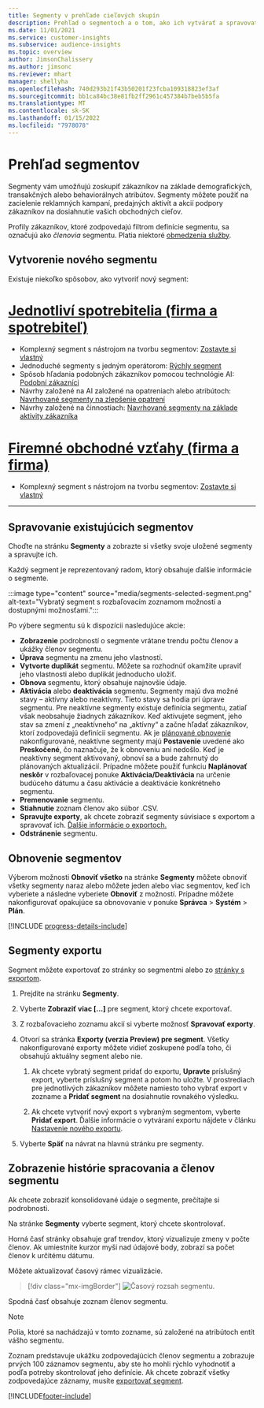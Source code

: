 ```yaml
---
title: Segmenty v prehľade cieľových skupín
description: Prehľad o segmentoch a o tom, ako ich vytvárať a spravovať.
ms.date: 11/01/2021
ms.service: customer-insights
ms.subservice: audience-insights
ms.topic: overview
author: JimsonChalissery
ms.author: jimsonc
ms.reviewer: mhart
manager: shellyha
ms.openlocfilehash: 740d293b21f43b50201f23fcba109318823ef3af
ms.sourcegitcommit: bb1ca84bc38e81fb2ff2961c457384b7beb5b5fa
ms.translationtype: MT
ms.contentlocale: sk-SK
ms.lasthandoff: 01/15/2022
ms.locfileid: "7978078"
---
```

# <a name="segments-overview"></a>Prehľad segmentov

Segmenty vám umožňujú zoskupiť zákazníkov na základe demografických, transakčných alebo behaviorálnych atribútov. Segmenty môžete použiť na zacielenie reklamných kampaní, predajných aktivít a akcií podpory zákazníkov na dosiahnutie vašich obchodných cieľov.

Profily zákazníkov, ktoré zodpovedajú filtrom definície segmentu, sa označujú ako *členovia* segmentu. Platia niektoré [obmedzenia služby](service-limits.md).

## <a name="create-a-new-segment"></a>Vytvorenie nového segmentu

Existuje niekoľko spôsobov, ako vytvoriť nový segment: 

# <a name="individual-consumers-b-to-c"></a>[Jednotliví spotrebitelia (firma a spotrebiteľ)](#tab/b2c)

- Komplexný segment s nástrojom na tvorbu segmentov: [Zostavte si vlastný](segment-builder.md#create-a-new-segment) 
- Jednoduché segmenty s jedným operátorom: [Rýchly segment](segment-builder.md#quick-segments) 
- Spôsob hľadania podobných zákazníkov pomocou technológie AI: [Podobní zákazníci](find-similar-customer-segments.md) 
- Návrhy založené na AI založené na opatreniach alebo atribútoch: [Navrhované segmenty na zlepšenie opatrení](suggested-segments.md) 
- Návrhy založené na činnostiach: [Navrhované segmenty na základe aktivity zákazníka](suggested-segments-activity.md) 

# <a name="business-accounts-b-to-b"></a>[Firemné obchodné vzťahy (firma a firma)](#tab/b2b)

- Komplexný segment s nástrojom na tvorbu segmentov: [Zostavte si vlastný](segment-builder.md#create-a-new-segment)

---

## <a name="manage-existing-segments"></a>Spravovanie existujúcich segmentov

Choďte na stránku **Segmenty** a zobrazte si všetky svoje uložené segmenty a spravujte ich.

Každý segment je reprezentovaný radom, ktorý obsahuje ďalšie informácie o segmente.

:::image type="content" source="media/segments-selected-segment.png" alt-text="Vybratý segment s rozbaľovacím zoznamom možností a dostupnými možnosťami.":::

Po výbere segmentu sú k dispozícii nasledujúce akcie:

- **Zobrazenie** podrobností o segmente vrátane trendu počtu členov a ukážky členov segmentu.
- **Úprava** segmentu na zmenu jeho vlastností.
- **Vytvorte duplikát** segmentu. Môžete sa rozhodnúť okamžite upraviť jeho vlastnosti alebo duplikát jednoducho uložiť.
- **Obnova** segmentu, ktorý obsahuje najnovšie údaje.
- **Aktivácia** alebo **deaktivácia** segmentu. Segmenty majú dva možné stavy – aktívny alebo neaktívny. Tieto stavy sa hodia pri úprave segmentu. Pre neaktívne segmenty existuje definícia segmentu, zatiaľ však neobsahuje žiadnych zákazníkov. Keď aktivujete segment, jeho stav sa zmení z „neaktívneho“ na „aktívny“ a začne hľadať zákazníkov, ktorí zodpovedajú definícii segmentu. Ak je [plánované obnovenie](system.md#schedule-tab) nakonfigurované, neaktívne segmenty majú **Postavenie** uvedené ako **Preskočené**, čo naznačuje, že k obnoveniu ani nedošlo. Keď je neaktívny segment aktivovaný, obnoví sa a bude zahrnutý do plánovaných aktualizácií.
  Prípadne môžete použiť funkciu **Naplánovať neskôr** v rozbaľovacej ponuke **Aktivácia/Deaktivácia** na určenie budúceho dátumu a času aktivácie a deaktivácie konkrétneho segmentu.
- **Premenovanie** segmentu.
- **Stiahnutie** zoznam členov ako súbor .CSV.
- **Spravujte exporty**, ak chcete zobraziť segmenty súvisiace s exportom a spravovať ich. [Ďalšie informácie o exportoch.](export-destinations.md)
- **Odstránenie** segmentu.

## <a name="refresh-segments"></a>Obnovenie segmentov

Výberom možnosti **Obnoviť všetko** na stránke **Segmenty** môžete obnoviť všetky segmenty naraz alebo môžete jeden alebo viac segmentov, keď ich vyberiete a následne vyberiete **Obnoviť** z možností. Prípadne môžete nakonfigurovať opakujúce sa obnovovanie v ponuke **Správca** > **Systém** > **Plán**.

[!INCLUDE [progress-details-include](../includes/progress-details-pane.md)]

## <a name="export-segments"></a>Segmenty exportu

Segment môžete exportovať zo stránky so segmentmi alebo zo [stránky s exportom](export-destinations.md). 

1. Prejdite na stránku **Segmenty**.

1. Vyberte **Zobraziť viac [...]** pre segment, ktorý chcete exportovať.

1. Z rozbaľovacieho zoznamu akcií si vyberte možnosť **Spravovať exporty**.

1. Otvorí sa stránka **Exporty (verzia Preview) pre segment**. Všetky nakonfigurované exporty môžete vidieť zoskupené podľa toho, či obsahujú aktuálny segment alebo nie.

   1. Ak chcete vybratý segment pridať do exportu, **Upravte** príslušný export, vyberte príslušný segment a potom ho uložte. V prostrediach pre jednotlivých zákazníkov môžete namiesto toho vybrať export v zozname a **Pridať segment** na dosiahnutie rovnakého výsledku.

   1. Ak chcete vytvoriť nový export s vybraným segmentom, vyberte **Pridať export**. Ďalšie informácie o vytváraní exportu nájdete v článku [Nastavenie nového exportu](export-destinations.md#set-up-a-new-export).

1. Vyberte **Späť** na návrat na hlavnú stránku pre segmenty.

## <a name="view-processing-history-and-segment-members"></a>Zobrazenie histórie spracovania a členov segmentu

Ak chcete zobraziť konsolidované údaje o segmente, prečítajte si podrobnosti.

Na stránke **Segmenty** vyberte segment, ktorý chcete skontrolovať.

Horná časť stránky obsahuje graf trendov, ktorý vizualizuje zmeny v počte členov. Ak umiestnite kurzor myši nad údajové body, zobrazí sa počet členov k určitému dátumu.

Môžete aktualizovať časový rámec vizualizácie.

> [!div class="mx-imgBorder"]
> ![Časový rozsah segmentu.](media/segment-time-range.png "Časový rozsah segmentu")

Spodná časť obsahuje zoznam členov segmentu.

> [!NOTE]
> Polia, ktoré sa nachádzajú v tomto zozname, sú založené na atribútoch entít vášho segmentu.
>
>Zoznam predstavuje ukážku zodpovedajúcich členov segmentu a zobrazuje prvých 100 záznamov segmentu, aby ste ho mohli rýchlo vyhodnotiť a podľa potreby skontrolovať jeho definície. Ak chcete zobraziť všetky zodpovedajúce záznamy, musíte [exportovať segment](export-destinations.md).


[!INCLUDE[footer-include](../includes/footer-banner.md)] 
